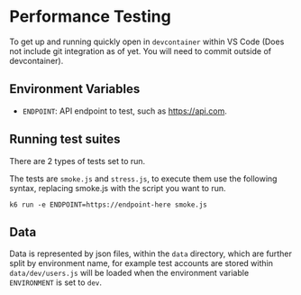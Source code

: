 # Performance Testing

To get up and running quickly open in `devcontainer` within VS Code (Does not include git integration as of yet. You will need to commit outside of devcontainer).

## Environment Variables

* `ENDPOINT`: API endpoint to test, such as <https://api.com>.

## Running test suites

There are 2 types of tests set to run.

The tests are `smoke.js` and `stress.js`, to execute them use the following syntax, replacing smoke.js with the script you want to run.

`k6 run -e ENDPOINT=https://endpoint-here smoke.js`

## Data

Data is represented by json files, within the `data` directory, which are further split by environment name, for example test accounts are stored within `data/dev/users.js` will be loaded when the environment variable `ENVIRONMENT` is set to `dev`.
